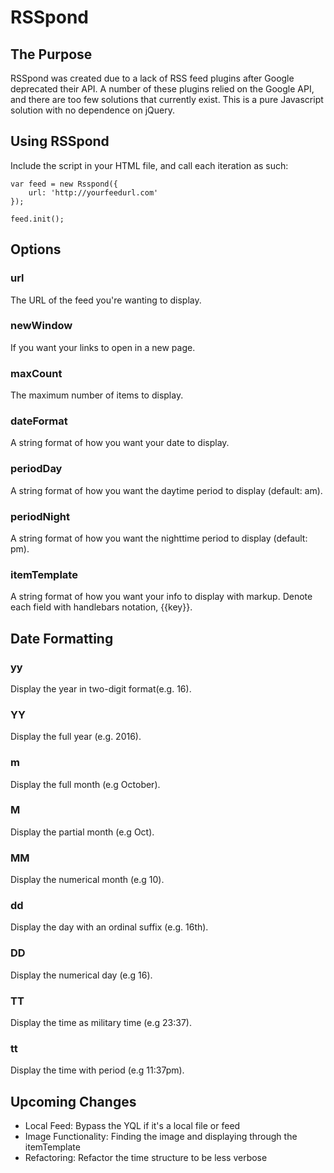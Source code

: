 RSSpond
====


The Purpose
----

RSSpond was created due to a lack of RSS feed plugins after Google deprecated their API. A number of these plugins relied on the Google API, and there are too few solutions that currently exist. This is a pure Javascript solution with no dependence on jQuery.

## Using RSSpond

Include the script in your HTML file, and call each iteration as such:

```
var feed = new Rsspond({
	url: 'http://yourfeedurl.com'
});

feed.init();
```

## Options

### url

The URL of the feed you're wanting to display.

### newWindow

If you want your links to open in a new page.

### maxCount

The maximum number of items to display.

### dateFormat

A string format of how you want your date to display.

### periodDay

A string format of how you want the daytime period to display (default: am).

### periodNight

A string format of how you want the nighttime period to display (default: pm).

### itemTemplate

A string format of how you want your info to display with markup. Denote each field with handlebars notation, {{key}}.

## Date Formatting

### yy

Display the year in two-digit format(e.g. 16).

### YY

Display the full year (e.g. 2016).

### m

Display the full month (e.g October).

### M

Display the partial month (e.g Oct).

### MM

Display the numerical month (e.g 10).

### dd

Display the day with an ordinal suffix (e.g. 16th).

### DD

Display the numerical day (e.g 16).

### TT

Display the time as military time (e.g 23:37).

### tt

Display the time with period (e.g 11:37pm).


## Upcoming Changes

- Local Feed: Bypass the YQL if it's a local file or feed
- Image Functionality: Finding the image and displaying through the itemTemplate
- Refactoring: Refactor the time structure to be less verbose
